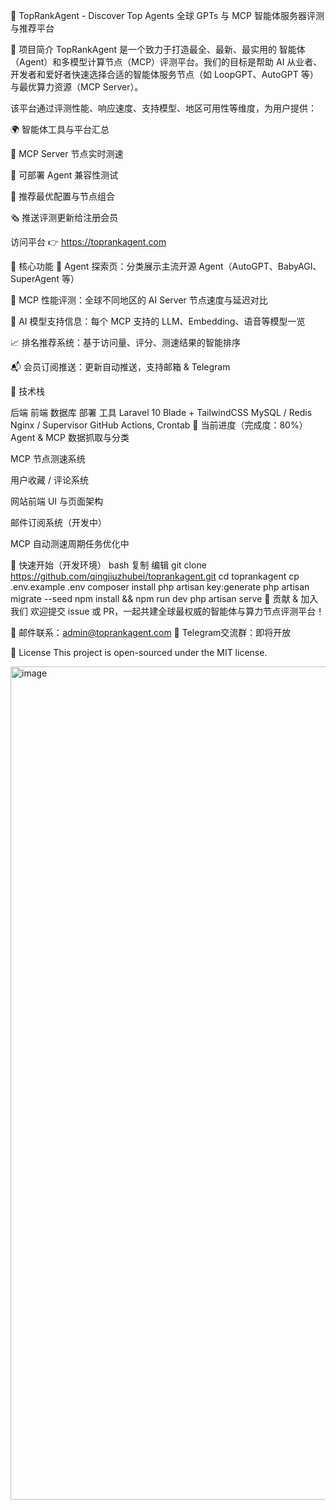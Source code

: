 🧠 TopRankAgent - Discover Top Agents
全球 GPTs 与 MCP 智能体服务器评测与推荐平台




📌 项目简介
TopRankAgent 是一个致力于打造最全、最新、最实用的 智能体（Agent）和多模型计算节点（MCP）评测平台。我们的目标是帮助 AI 从业者、开发者和爱好者快速选择合适的智能体服务节点（如 LoopGPT、AutoGPT 等）与最优算力资源（MCP Server）。

该平台通过评测性能、响应速度、支持模型、地区可用性等维度，为用户提供：

🌍 智能体工具与平台汇总

🚀 MCP Server 节点实时测速

🧪 可部署 Agent 兼容性测试

🎯 推荐最优配置与节点组合

🗞 推送评测更新给注册会员

访问平台 👉 https://toprankagent.com

🎯 核心功能
🔎 Agent 探索页：分类展示主流开源 Agent（AutoGPT、BabyAGI、SuperAgent 等）

🧭 MCP 性能评测：全球不同地区的 AI Server 节点速度与延迟对比

🧠 AI 模型支持信息：每个 MCP 支持的 LLM、Embedding、语音等模型一览

📈 排名推荐系统：基于访问量、评分、测速结果的智能排序

📬 会员订阅推送：更新自动推送，支持邮箱 & Telegram

🧩 技术栈

后端	前端	数据库	部署	工具
Laravel 10	Blade + TailwindCSS	MySQL / Redis	Nginx / Supervisor	GitHub Actions, Crontab
🚧 当前进度（完成度：80%）
 Agent & MCP 数据抓取与分类

 MCP 节点测速系统

 用户收藏 / 评论系统

 网站前端 UI 与页面架构

 邮件订阅系统（开发中）

 MCP 自动测速周期任务优化中

🧭 快速开始（开发环境）
bash
复制
编辑
git clone https://github.com/qingjiuzhubei/toprankagent.git
cd toprankagent
cp .env.example .env
composer install
php artisan key:generate
php artisan migrate --seed
npm install && npm run dev
php artisan serve
📮 贡献 & 加入我们
欢迎提交 issue 或 PR，一起共建全球最权威的智能体与算力节点评测平台！

📧 邮件联系：admin@toprankagent.com
📣 Telegram交流群：即将开放

📄 License
This project is open-sourced under the MIT license.




<img width="1333" alt="image" src="https://github.com/user-attachments/assets/f264d78a-cb1a-4433-9e82-2bb40dd76679" />
